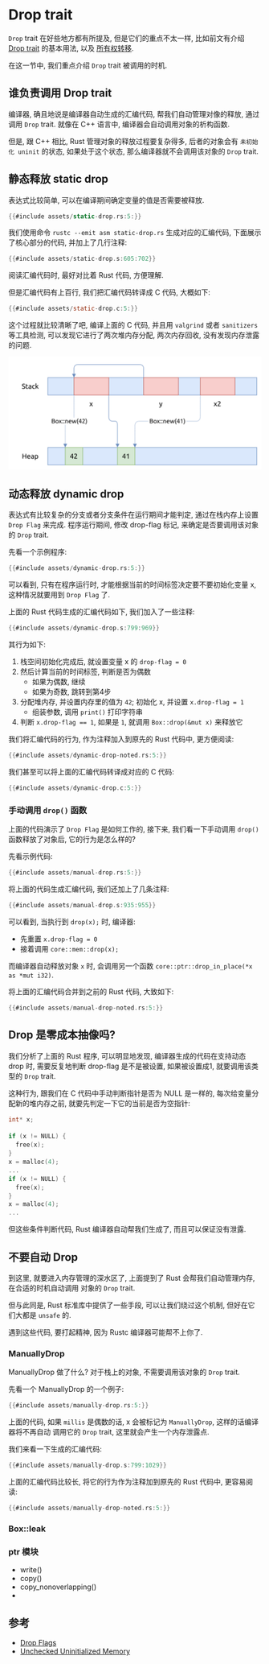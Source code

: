 # Drop trait

`Drop` trait 在好些地方都有所提及, 但是它们的重点不太一样, 比如前文有介绍
[Drop trait](../common-traits/drop.md) 的基本用法, 以及 [所有权转移](../ownership/move.md).

在这一节中, 我们重点介绍 `Drop` trait 被调用的时机.

## 谁负责调用 Drop trait

编译器, 确且地说是编译器自动生成的汇编代码, 帮我们自动管理对像的释放, 通过调用 `Drop` trait.
就像在 C++ 语言中, 编译器会自动调用对象的析构函数.

但是, 跟 C++ 相比, Rust 管理对象的释放过程要复杂得多, 后者的对象会有 `未初始化 uninit` 的状态,
如果处于这个状态, 那么编译器就不会调用该对象的 `Drop` trait.

## 静态释放 static drop

表达式比较简单, 可以在编译期间确定变量的值是否需要被释放.

```rust
{{#include assets/static-drop.rs:5:}}
```

我们使用命令 `rustc --emit asm static-drop.rs` 生成对应的汇编代码,
下面展示了核心部分的代码, 并加上了几行注释:

```asm
{{#include assets/static-drop.s:605:702}}
```

阅读汇编代码时, 最好对比着 Rust 代码, 方便理解.

但是汇编代码有上百行, 我们把汇编代码转译成 C 代码, 大概如下:

```C
{{#include assets/static-drop.c:5:}}
```

这个过程就比较清晰了吧, 编译上面的 C 代码, 并且用 `valgrind` 或者 `sanitizers` 等工具检测,
可以发现它进行了两次堆内存分配, 两次内存回收, 没有发现内存泄露的问题.

![static drop](assets/static-drop.svg)

## 动态释放 dynamic drop

表达式有比较复杂的分支或者分支条件在运行期间才能判定, 通过在栈内存上设置 `Drop Flag` 来完成.
程序运行期间, 修改 drop-flag 标记, 来确定是否要调用该对象的 `Drop` trait.

先看一个示例程序:

```rust
{{#include assets/dynamic-drop.rs:5:}}
```

可以看到, 只有在程序运行时, 才能根据当前的时间标签决定要不要初始化变量 x, 这种情况就要用到 `Drop Flag` 了.

上面的 Rust 代码生成的汇编代码如下, 我们加入了一些注释:

```asm
{{#include assets/dynamic-drop.s:799:969}}
```

其行为如下:

1. 栈空间初始化完成后, 就设置变量 x 的 `drop-flag = 0`
2. 然后计算当前的时间标签, 判断是否为偶数
    - 如果为偶数, 继续
    - 如果为奇数, 跳转到第4步
3. 分配堆内存, 并设置内存里的值为 `42`; 初始化 x, 并设置 `x.drop-flag = 1`
    - 组装参数, 调用 `print()` 打印字符串
4. 判断 `x.drop-flag == 1`, 如果是 `1`, 就调用 `Box::drop(&mut x)` 来释放它

我们将汇编代码的行为, 作为注释加入到原先的 Rust 代码中, 更方便阅读:

```rust
{{#include assets/dynamic-drop-noted.rs:5:}}
```

我们甚至可以将上面的汇编代码转译成对应的 C 代码:

```C
{{#include assets/dynamic-drop.c:5:}}
```

### 手动调用 `drop()` 函数

上面的代码演示了 `Drop Flag` 是如何工作的, 接下来, 我们看一下手动调用 `drop()` 函数释放了对象后,
它的行为是怎么样的?

先看示例代码:

```rust
{{#include assets/manual-drop.rs:5:}}
```

将上面的代码生成汇编代码, 我们还加上了几条注释:

```asm
{{#include assets/manual-drop.s:935:955}}
```

可以看到, 当执行到 `drop(x);` 时, 编译器:

- 先重置 `x.drop-flag = 0`
- 接着调用 `core::mem::drop(x);`

而编译器自动释放对象 `x` 时, 会调用另一个函数
`core::ptr::drop_in_place(*x as *mut i32)`.

将上面的汇编代码合并到之前的 Rust 代码, 大致如下:

```rust
{{#include assets/manual-drop-noted.rs:5:}}
```

## Drop 是零成本抽像吗?

我们分析了上面的 Rust 程序, 可以明显地发现, 编译器生成的代码在支持动态 drop 时, 需要反复地判断
drop-flag 是不是被设置, 如果被设置成1, 就要调用该类型的 `Drop` trait.

这种行为, 跟我们在 C 代码中手动判断指针是否为 NULL 是一样的, 每次给变量分配新的堆内存之前,
就要先判定一下它的当前是否为空指针:

```C
int* x;

if (x != NULL) {
  free(x);
}
x = malloc(4);
...
if (x != NULL) {
  free(x);
}
x = malloc(4);
...
```

但这些条件判断代码, Rust 编译器自动帮我们生成了, 而且可以保证没有泄露.

## 不要自动 Drop

到这里, 就要进入内存管理的深水区了, 上面提到了 Rust 会帮我们自动管理内存, 在合适的时机自动调用
对象的 `Drop` trait.

但与此同是, Rust 标准库中提供了一些手段, 可以让我们绕过这个机制, 但好在它们大都是 `unsafe` 的.

遇到这些代码, 要打起精神, 因为 Rustc 编译器可能帮不上你了.

### ManuallyDrop

ManuallyDrop 做了什么? 对于栈上的对象, 不需要调用该对象的 `Drop` trait.

先看一个 ManuallyDrop 的一个例子:

```rust
{{#include assets/manually-drop.rs:5:}}
```

上面的代码, 如果 `millis` 是偶数的话, x 会被标记为 `ManuallyDrop`, 这样的话编译器将不再自动
调用它的 `Drop` trait, 这里就会产生一个内存泄露点.

我们来看一下生成的汇编代码:

```asm
{{#include assets/manually-drop.s:799:1029}}
```

上面的汇编代码比较长, 将它的行为作为注释加到原先的 Rust 代码中, 更容易阅读:

```rust
{{#include assets/manually-drop-noted.rs:5:}}
```

### Box::leak

### ptr 模块

- write()
- copy()
- copy_nonoverlapping()
-

## 参考

- [Drop Flags](https://doc.rust-lang.org/nomicon/drop-flags.html)
- [Unchecked Uninitialized Memory](https://doc.rust-lang.org/nomicon/unchecked-uninit.html)